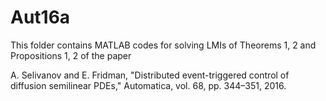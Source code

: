 # Aut16a

This folder contains MATLAB codes for solving LMIs of Theorems 1, 2 and Propositions 1, 2 of the paper 

A. Selivanov and E. Fridman, "Distributed event-triggered control of diffusion semilinear PDEs," Automatica, vol. 68, pp. 344–351, 2016. 

